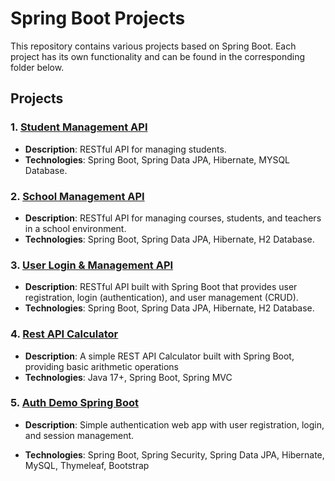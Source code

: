 # Spring Boot Projects

This repository contains various projects based on Spring Boot.  Each project has its own functionality and can be found in the corresponding folder below.

## Projects

### 1. [Student Management API](./Project1/Student%20Management%20API)
   - **Description**: RESTful API for managing students.
   - **Technologies**: Spring Boot, Spring Data JPA, Hibernate, MYSQL Database.

### 2. [School Management API](./Project1/Student%20Management%20API)
   - **Description**: RESTful API for managing courses, students, and teachers in a school environment.
   - **Technologies**: Spring Boot, Spring Data JPA, Hibernate, H2 Database.

### 3. [User Login & Management API](./Project1/Student%20Management%20API)
  - **Description**: RESTful API built with Spring Boot that provides user registration, login (authentication), and user management (CRUD).
  - **Technologies**: Spring Boot, Spring Data JPA, Hibernate, H2 Database.

### 4. [Rest API Calculator](./Project1/Student%20Management%20API)
  - **Description**: A simple REST API Calculator built with Spring Boot, providing basic arithmetic operations
  - **Technologies**: Java 17+, Spring Boot, Spring MVC

### 5. [Auth Demo Spring Boot](./Project1/Student%20Management%20API)

- **Description**: Simple authentication web app with user registration, login, and session management.

- **Technologies**: Spring Boot, Spring Security, Spring Data JPA, Hibernate, MySQL, Thymeleaf, Bootstrap


 

